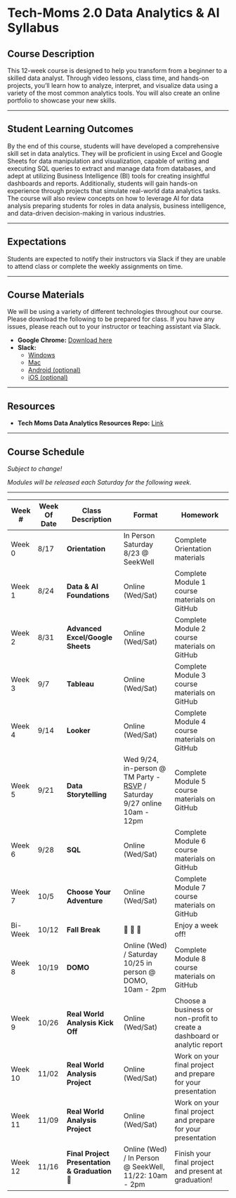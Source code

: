 # **Tech-Moms 2.0 Data Analytics & AI Syllabus**

## **Course Description**  
This 12-week course is designed to help you transform from a beginner to a skilled data analyst. Through video lessons, class time, and hands-on projects, you’ll learn how to analyze, interpret, and visualize data using a variety of the most common analytics tools. You will also create an online portfolio to showcase your new skills.

---

## **Student Learning Outcomes**  
By the end of this course, students will have developed a comprehensive skill set in data analytics. They will be proficient in using Excel and Google Sheets for data manipulation and visualization, capable of writing and executing SQL queries to extract and manage data from databases, and adept at utilizing Business Intelligence (BI) tools for creating insightful dashboards and reports. Additionally, students will gain hands-on experience through projects that simulate real-world data analytics tasks. The course will also review concepts on how to leverage AI for data analysis preparing students for roles in data analysis, business intelligence, and data-driven decision-making in various industries.

---

## **Expectations**  
Students are expected to notify their instructors via Slack if they are unable to attend class or complete the weekly assignments on time.

---

## **Course Materials**  
We will be using a variety of different technologies throughout our course. Please download the following to be prepared for class. If you have any issues, please reach out to your instructor or teaching assistant via Slack.

- **Google Chrome:** [Download here](https://www.google.com/chrome/)   
- **Slack:**  
  - [Windows](https://slack.com/downloads/windows)  
  - [Mac](https://slack.com/downloads/mac)  
  - [Android (optional)](https://slack.com/downloads/android)  
  - [iOS (optional)](https://slack.com/downloads/ios)  
 
---

## **Resources**  
- **Tech Moms Data Analytics Resources Repo:** [Link](https://github.com/tech-moms/data-analytics-resources)  

___

## **Course Schedule**  

_Subject to change!_ 

_Modules will be released each Saturday for the following week._

---

| **Week #** | **Week Of Date**   | **Class Description**                         | **Format**                  | **Homework**                                                                 |
|----------|------------|-----------------------------------------------|----------------------------|-----------------------------------------------------------------------------|
| Week 0   | 8/17       | **Orientation**                 | In Person Saturday 8/23 @ SeekWell | Complete Orientation materials                             |
| Week 1   | 8/24        | **Data & AI Foundations**                       | Online (Wed/Sat)            | Complete Module 1 course materials on GitHub                               |
| Week 2   | 8/31        |  **Advanced Excel/Google Sheets**                               | Online (Wed/Sat)            | Complete Module 2 course materials on GitHub                               |
| Week 3   | 9/7       |    **Tableau**               | Online (Wed/Sat)    | Complete Module 3 course materials on GitHub                               |
| Week 4   | 9/14       |  **Looker**    |  Online (Wed/Sat)  | Complete Module 4 course materials on GitHub                               |
| Week 5   | 9/21       | **Data Storytelling**  | Wed 9/24, in-person @ TM Party - [RSVP](https://www.tech-moms.org/event-details-registration/tech-moms-5-year-anniversary-celebration) / Saturday 9/27 online 10am - 12pm  | Complete Module 5 course materials on GitHub                               |
| Week 6   | 9/28       |  **SQL** | Online (Wed/Sat)            | Complete Module 6 course materials on GitHub                                           |
| Week 7   | 10/5      |  **Choose Your Adventure** | Online (Wed/Sat) | Complete Module 7 course materials on GitHub                                           |
| Bi-Week   | 10/12      | **Fall Break** | 🍂 🍂 🍂 | Enjoy a week off!            |
| Week 8  | 10/19      | **DOMO** | Online (Wed) / Saturday 10/25 in person @ DOMO, 10am - 2pm   | Complete Module 8 course materials on GitHub              |               
| Week 9  | 10/26      |  **Real World Analysis Kick Off**        | Online (Wed/Sat)            | Choose a business or non-profit to create a dashboard or analytic report                                         |
| Week 10  | 11/02      | **Real World Analysis Project** | Online (Wed/Sat)    | Work on your final project and prepare for your presentation               |
| Week 11  | 11/09      | **Real World Analysis Project** | Online (Wed/Sat)  | Work on your final project and prepare for your presentation                |
| Week 12  | 11/16      | **Final Project Presentation & Graduation 🎉** | Online (Wed) / In Person @ SeekWell, 11/22: 10am - 2pm   | Finish your final project and present at graduation! | 
     

  
